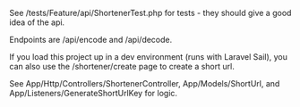 See /tests/Feature/api/ShortenerTest.php for tests - they should give a good idea of the api. 

Endpoints are /api/encode and /api/decode.

If you load this project up in a dev environment (runs with Laravel Sail), you can also use the /shortener/create page to create a short url.

See App/Http/Controllers/ShortenerController, App/Models/ShortUrl, and App/Listeners/GenerateShortUrlKey for logic.